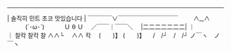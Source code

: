 ____________________________
| 솔직히 민트 초코 맛있습니다 |
￣￣￣￣∨￣￣￣￣￣￣￣￣￣￣
 　　  ∧_,∧
　　　(`･ω･´)
　　　Ｕ θ Ｕ
　／￣￣｜￣￣＼
　|二二二二二二二|
 ｜　　　　　　 ｜
찰칵       찰칵   찰
    ∧∧└ 　∧∧     칵
　(　　)】 (　　)】
　/　/┘　/　/┘
ノ￣ヽ　ノ￣ヽ

<!---
MainUps/MainUps is a ✨ special ✨ repository because its `README.md` (this file) appears on your GitHub profile.
You can click the Preview link to take a look at your changes.
--->
